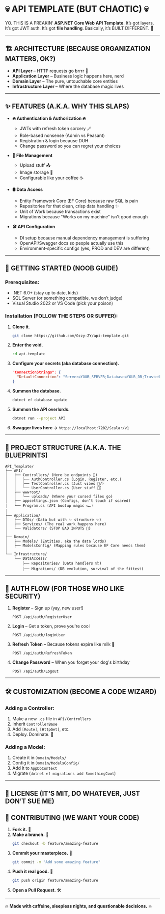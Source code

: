 # 💀 API TEMPLATE (BUT CHAOTIC) 💀

YO. THIS IS A FREAKIN’ **ASP.NET Core Web API Template**. It’s got layers. It’s got JWT auth. It’s got **file handling**. Basically, it’s BUILT DIFFERENT. 🚀

---
## 🏗️ ARCHITECTURE (BECAUSE ORGANIZATION MATTERS, OK?)

- **API Layer** – HTTP requests go brrrr 💨
- **Application Layer** – Business logic happens here, nerd
- **Domain Layer** – The pure, untouchable core entities
- **Infrastructure Layer** – Where the database magic lives

---
## ✨ FEATURES (A.K.A. WHY THIS SLAPS)

- **🔥 Authentication & Authorization 🔥**
  - JWTs with refresh token sorcery 🪄
  - Role-based nonsense (Admin vs Peasant)
  - Registration & login because DUH
  - Change password so you can regret your choices

- **📂 File Management**
  - Upload stuff 📤
  - Image storage 📸
  - Configurable like your coffee ☕

- **🛢️ Data Access**
  - Entity Framework Core (EF Core) because raw SQL is pain
  - Repositories for that clean, crisp data handling ✨
  - Unit of Work because transactions exist
  - Migrations because "Works on my machine" isn't good enough

- **🛠️ API Configuration**
  - DI setup because manual dependency management is suffering
  - OpenAPI/Swagger docs so people actually use this
  - Environment-specific configs (yes, PROD and DEV are different)

---
## 🚀 GETTING STARTED (NOOB GUIDE)

### Prerequisites:
- .NET 6.0+ (stay up to date, kids)
- SQL Server (or something compatible, we don’t judge)
- Visual Studio 2022 or VS Code (pick your poison)

### Installation (FOLLOW THE STEPS OR SUFFER):
1. **Clone it.**
   ```sh
   git clone https://github.com/Ozzy-ZY/api-template.git
   ```
2. **Enter the void.**
   ```sh
   cd api-template
   ```
3. **Configure your secrets (aka database connection).**
   ```json
   "ConnectionStrings": {
     "DefaultConnection": "Server=YOUR_SERVER;Database=YOUR_DB;Trusted_Connection=True;MultipleActiveResultSets=true"
   }
   ```
4. **Summon the database.**
   ```sh
   dotnet ef database update
   ```
5. **Summon the API overlords.**
   ```sh
   dotnet run --project API
   ```
6. **Swagger lives here →** `https://localhost:7282/Scalar/v1`

---
## 📁 PROJECT STRUCTURE (A.K.A. THE BLUEPRINTS)

```
API_Template/
├── API/
│   ├── Controllers/ (Here be endpoints 🛑)
│   │   ├── AuthController.cs (Login, Register, etc.)
│   │   ├── TestController.cs (Just vibes 🤷‍♂️)
│   │   └── UserController.cs (User stuff 👤)
│   ├── wwwroot/
│   │   └── uploads/ (Where your cursed files go)
│   ├── appsettings.json (Configs, don’t touch if scared)
│   └── Program.cs (API bootup magic 🏎️)
│
├── Application/
│   ├── DTOs/ (Data but with ✨ structure ✨)
│   ├── Services/ (The real work happens here)
│   └── Validators/ (STOP BAD INPUTS 🚫)
│
├── Domain/
│   ├── Models/ (Entities, aka the data lords)
│   ├── ModelsConfig/ (Mapping rules because EF Core needs them)
│
└── Infrastructure/
    └── DataAccess/
        ├── Repositories/ (Data handlers 📦)
        ├── Migrations/ (DB evolution, survival of the fittest)
```

---
## 🔐 AUTH FLOW (FOR THOSE WHO LIKE SECURITY)

1. **Register** – Sign up (yay, new user!)
   ```http
   POST /api/auth/RegisterUser
   ```
2. **Login** – Get a token, prove you're cool
   ```http
   POST /api/auth/loginUser
   ```
3. **Refresh Token** – Because tokens expire like milk 🥛
   ```http
   POST /api/auth/RefreshToken
   ```
4. **Change Password** – When you forget your dog's birthday
   ```http
   POST /api/auth/Logout
   ```

---
## 🛠️ CUSTOMIZATION (BECOME A CODE WIZARD)

### Adding a Controller:
1. Make a new `.cs` file in `API/Controllers`
2. Inherit `ControllerBase`
3. Add `[Route]`, `[HttpGet]`, etc.
4. Deploy. Dominate. 🚀

### Adding a Model:
1. Create it in `Domain/Models/`
2. Config it in `Domain/ModelsConfig/`
3. Add it to `AppDbContext`
4. Migrate (`dotnet ef migrations add SomethingCool`)

---
## 📄 LICENSE (IT'S MIT, DO WHATEVER, JUST DON’T SUE ME)

## 🤝 CONTRIBUTING (WE WANT YOUR CODE)

1. **Fork it.** 📌
2. **Make a branch.** 🌿
   ```sh
   git checkout -b feature/amazing-feature
   ```
3. **Commit your masterpiece.** 🎨
   ```sh
   git commit -m "Add some amazing feature"
   ```
4. **Push it real good.** 🚀
   ```sh
   git push origin feature/amazing-feature
   ```
5. **Open a Pull Request.** 🛠️

---

🔥 **Made with caffeine, sleepless nights, and questionable decisions.** 🔥

